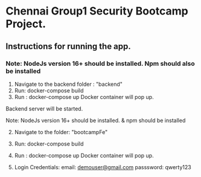 # Chennai Group1 Security Bootcamp Project.

## Instructions for running the app.

### Note: NodeJs version 16+ should be installed. Npm should also be installed

1. Navigate to the backend folder : "backend"
 1. Run:  docker-compose build
 2. Run : docker-compose up
 Docker container will pop up.

Backend server will be started.

Note: NodeJs version 16+ should be installed. & npm should be installed



2. Navigate to the folder: "bootcampFe"
 1. Run:  docker-compose build
 2. Run : docker-compose up
 Docker container will pop up.


3. Login Credentials:
email: demouser@gmail.com
passsword: qwerty123 